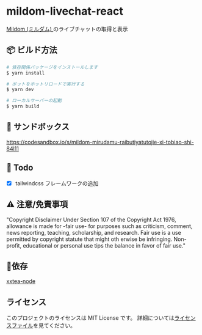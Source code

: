 # mildom-livechat-react
<a href="https://www.mildom.com">Mildom (ミルダム) </a>のライブチャットの取得と表示

## 📦 ビルド方法

```bash
# 依存関係パッケージをインストールします
$ yarn install

# ボットをホットリロードで実行する
$ yarn dev

# ローカルサーバーの起動
$ yarn build
```

## 👀 サンドボックス
<a href="https://codesandbox.io/s/mildom-mirudamu-raibutiyatutojie-xi-tobiao-shi-84l11">https://codesandbox.io/s/mildom-mirudamu-raibutiyatutojie-xi-tobiao-shi-84l11</a>

## 💎 Todo

- [x]  tailwindcss フレームワークの追加

## ⚠️ 注意/免責事項

"Copyright Disclaimer Under Section 107 of the Copyright Act 1976,
allowance is made for -fair use- for purposes such as criticism,
comment, news reporting, teaching, scholarship, and research.
Fair use is a use permitted by copyright statute that might oth
erwise be infringing. Non-profit, educational or personal use tips
the balance in favor of fair use."

## 🙏依存
<a href="https://github.com/xxtea/xxtea-nodejs">xxtea-node</a>

## ライセンス
このプロジェクトのライセンスは MIT License です。 詳細については[ライセンスファイル](LICENSE)を見てください。
